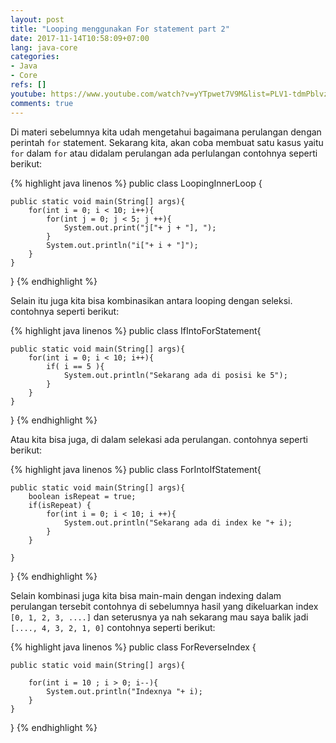 ```yaml
---
layout: post
title: "Looping menggunakan For statement part 2"
date: 2017-11-14T10:58:09+07:00
lang: java-core
categories:
- Java
- Core
refs: []
youtube: https://www.youtube.com/watch?v=yYTpwet7V9M&list=PLV1-tdmPblvz0NCFYgVQaQEOTWJCjjucO&index=21
comments: true
---
```



Di materi sebelumnya kita udah mengetahui bagaimana perulangan dengan perintah `for` statement. Sekarang kita, akan coba membuat satu kasus yaitu `for` dalam `for` atau didalam perulangan ada perlulangan contohnya seperti berikut:

{% highlight java linenos %}
public class LoopingInnerLoop {

    public static void main(String[] args){
        for(int i = 0; i < 10; i++){
            for(int j = 0; j < 5; j ++){
                System.out.print("j["+ j + "], ");
            }
            System.out.println("i["+ i + "]");
        }
    }
}
{% endhighlight %}

Selain itu juga kita bisa kombinasikan antara looping dengan seleksi. contohnya seperti berikut:

{% highlight java linenos %}
public class IfIntoForStatement{

    public static void main(String[] args){
        for(int i = 0; i < 10; i++){
            if( i == 5 ){
                System.out.println("Sekarang ada di posisi ke 5");
            }
        }
    }
}
{% endhighlight %}

Atau kita bisa juga, di dalam selekasi ada perulangan. contohnya seperti berikut:

{% highlight java linenos %}
public class ForIntoIfStatement{

    public static void main(String[] args){
        boolean isRepeat = true;
        if(isRepeat) {
            for(int i = 0; i < 10; i ++){
                System.out.println("Sekarang ada di index ke "+ i);
            }
        }

    }
}
{% endhighlight %}

Selain kombinasi juga kita bisa main-main dengan indexing dalam perulangan tersebit contohnya di sebelumnya hasil yang dikeluarkan index `[0, 1, 2, 3, ....]` dan seterusnya ya nah sekarang mau saya balik jadi `[...., 4, 3, 2, 1, 0]` contohnya seperti berikut:

{% highlight java linenos %}
public class ForReverseIndex {

    public static void main(String[] args){

        for(int i = 10 ; i > 0; i--){
            System.out.println("Indexnya "+ i);
        }
    }
}
{% endhighlight %}
